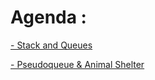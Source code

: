 # Agenda : 

 [- Stack and Queues](code-challenges/stackAndQueue/challenge-10.md)

 [- Pseudoqueue & Animal Shelter](code-challenges/stackAndQueue/challenge-11.md)